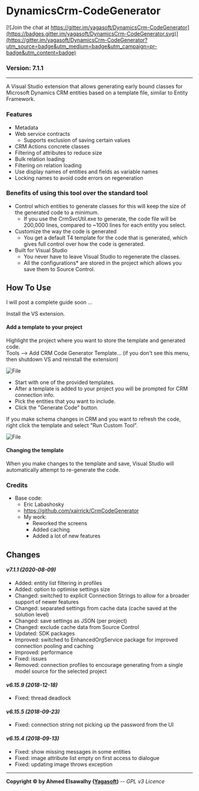 # DynamicsCrm-CodeGenerator

[![Join the chat at https://gitter.im/yagasoft/DynamicsCrm-CodeGenerator](https://badges.gitter.im/yagasoft/DynamicsCrm-CodeGenerator.svg)](https://gitter.im/yagasoft/DynamicsCrm-CodeGenerator?utm_source=badge&utm_medium=badge&utm_campaign=pr-badge&utm_content=badge)

### Version: 7.1.1
---

A Visual Studio extension that allows generating early bound classes for Microsoft Dynamics CRM entities based on a template file, similar to Entity Framework.

### Features

  + Metadata
  + Web service contracts
	+ Supports exclusion of saving certain values
  + CRM Actions concrete classes
  + Filtering of attributes to reduce size
  + Bulk relation loading
  + Filtering on relation loading
  + Use display names of entities and fields as variable names
  + Locking names to avoid code errors on regeneration

### Benefits of using this tool over the standard tool

  + Control which entities to generate classes for this will keep the size of the generated code to a minimum.
    + If you use the CrmSvcUtil.exe to generate, the code file will be 200,000 lines, compared to ~1000 lines for each entity you select.
  + Customize the way the code is generated
    + You get a default T4 template for the code that is generated, which gives full control over how the code is generated.
  + Built for Visual Studio
    + You never have to leave Visual Studio to regenerate the classes.
	+ All the configurations* are stored in the project which allows you save them to Source Control.

## How To Use
I will post a complete guide soon ...

Install the VS extension.

#### Add a template to your project
Highlight the project where you want to store the template and generated code.   
Tools –> Add CRM Code Generator Template... (if you don't see this menu, then shutdown VS and reinstall the extension)

![File](Documentation/image_thumb_2.png)

  + Start with one of the provided templates.
  + After a template is added to your project you will be prompted for CRM connection info.
  + Pick the entities that you want to include.
  + Click the "Generate Code" button.

If you make schema changes in CRM and you want to refresh the code, right click the template and select "Run Custom Tool".

![File](Documentation/image_thumb_1.png)

#### Changing the template
When you make changes to the template and save, Visual Studio will automatically attempt to re-generate the code.

### Credits

  + Base code:
	+ Eric Labashosky
	+ https://github.com/xairrick/CrmCodeGenerator
	+ My work:
		+ Reworked the screens
		+ Added caching
		+ Added a lot of new features

## Changes

#### _v7.1.1 (2020-08-09)_
+ Added: entity list filtering in profiles
+ Added: option to optimise settings size
+ Changed: switched to explicit Connection Strings to allow for a broader support of newer features
+ Changed: separated settings from cache data (cache saved at the solution level)
+ Changed: save settings as JSON (per project)
+ Changed: exclude cache data from Source Control
+ Updated: SDK packages
+ Improved: switched to EnhancedOrgService package for improved connection pooling and caching
+ Improved: performance
+ Fixed: issues
+ Removed: connection profiles to encourage generating from a single model source for the selected project
#### _v6.15.9 (2018-12-18)_
+ Fixed: thread deadlock
#### _v6.15.5 (2018-09-23)_
+ Fixed: connection string not picking up the password from the UI
#### _v6.15.4 (2018-09-13)_
+ Fixed: show missing messages in some entities
+ Fixed: image attribute list empty on first access to dialogue
+ Fixed: updating image throws exception

---
**Copyright &copy; by Ahmed Elsawalhy ([Yagasoft](http://yagasoft.com))** -- _GPL v3 Licence_

